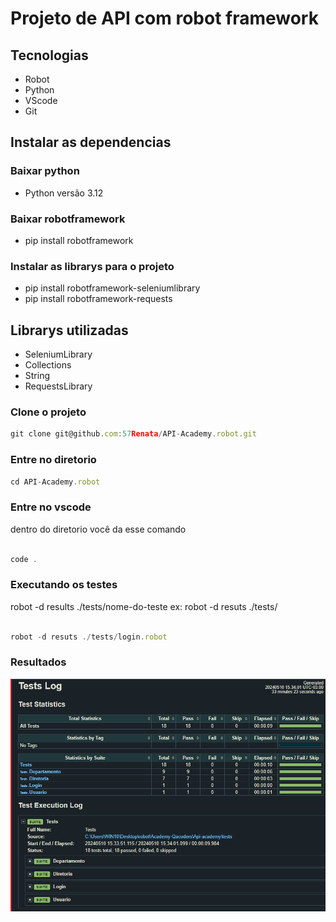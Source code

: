 # Projeto de API com robot framework
 
## Tecnologias
 
- Robot
- Python
- VScode
- Git
 
## Instalar as dependencias
 
### Baixar python
 
- Python versão 3.12
 
### Baixar robotframework
 
- pip install robotframework
 
### Instalar as librarys para o projeto
 
- pip install robotframework-seleniumlibrary
- pip install robotframework-requests
 
## Librarys utilizadas
 
- SeleniumLibrary
- Collections
- String
- RequestsLibrary
 
### Clone o projeto
 
```jsx
git clone git@github.com:57Renata/API-Academy.robot.git
```
 
### Entre no diretorio
 
```jsx
cd API-Academy.robot
```
 
### Entre no vscode
 
dentro do diretorio você da esse comando
 
```jsx
 
code .
```
 
### Executando os testes
 
   robot -d results ./tests/nome-do-teste
   ex: robot -d resuts ./tests/
 
```jsx
 
robot -d resuts ./tests/login.robot
```
 
 
### Resultados
![alt text](<Captura de Tela (239).png>)
